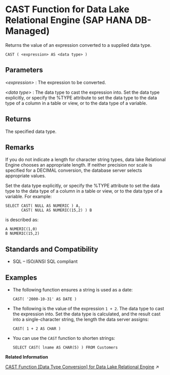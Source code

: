 <!-- loio4a2c75bbed1d4b399e51f704ee7d35dc -->

# CAST Function for Data Lake Relational Engine \(SAP HANA DB-Managed\)

Returns the value of an expression converted to a supplied data type.



```
CAST ( <expression> AS <data type> )
```



<a name="loio4a2c75bbed1d4b399e51f704ee7d35dc__section_bg2_v5l_srb"/>

## Parameters

 *<expression\>*
 :   The expression to be converted.

  *<data type\>*
 :   The data type to cast the expression into. Set the data type explicitly, or specify the %TYPE attribute to set the data type to the data type of a column in a table or view, or to the data type of a variable.

 

<a name="loio4a2c75bbed1d4b399e51f704ee7d35dc__section_bgr_v5l_srb"/>

## Returns

The specified data type.



<a name="loio4a2c75bbed1d4b399e51f704ee7d35dc__section_fmn_w5l_srb"/>

## Remarks

If you do not indicate a length for character string types, data lake Relational Engine chooses an appropriate length. If neither precision nor scale is specified for a DECIMAL conversion, the database server selects appropriate values.

Set the data type explicitly, or specify the %TYPE attribute to set the data type to the data type of a column in a table or view, or to the data type of a variable. For example:

```
SELECT CAST( NULL AS NUMERIC ) A,
       CAST( NULL AS NUMERIC(15,2) ) B
```

is described as:

```
A NUMERIC(1,0)
B NUMERIC(15,2)
```



<a name="loio4a2c75bbed1d4b399e51f704ee7d35dc__section_jb1_x5l_srb"/>

## Standards and Compatibility

-   SQL – ISO/ANSI SQL compliant



<a name="loio4a2c75bbed1d4b399e51f704ee7d35dc__section_uqv_qfj_wrb"/>

## Examples

-   The following function ensures a string is used as a date:

    ```
    CAST( '2000-10-31' AS DATE )
    ```

-   The following is the value of the expression `1 + 2`. The data type to cast the expression into. Set the data type is calculated, and the result cast into a single-character string, the length the data server assigns:

    ```
    CAST( 1 + 2 AS CHAR )
    ```

-   You can use the `CAST` function to shorten strings:

    ```
    SELECT CAST( lname AS CHAR(5) ) FROM Customers
    ```


**Related Information**  


[CAST Function [Data Type Conversion] for Data Lake Relational Engine](https://help.sap.com/viewer/19b3964099384f178ad08f2d348232a9/2023_1_QRC/en-US/a53996d784f21015a34086a244c40db1.html "Returns the value of an expression converted to a supplied data type.") :arrow_upper_right:


